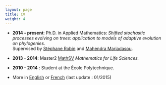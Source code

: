 ```yaml
---
layout: page
title: CV
weight: 4
---
```


- **2014 - present**: Ph.D. in Applied Mathematics:
*Shifted stochastic processes evolving on trees: application to models of adaptive evolution on phylogenies.*  
Supervised by [Stéphane Robin](http://www-old.agroparistech.fr/mia/equipes:membres:page:stephane)
and [Mahendra Mariadasou](https://mig.jouy.inra.fr/?q=fr/mariadassou).

- **2013 - 2014**: Master2 [MathSV](http://www.cmap.polytechnique.fr/~giraud/MathSV/accueil.html)
 *Mathematics for Life Sciences.*

- **2010 - 2014** : Student at the École Polytechnique.

- More in [English]({{site.baseurl}}/docs/201501CVanglais.pdf) or [French]({{site.baseurl}}/docs/201501CVfrancais.pdf) (last update : 01/2015)